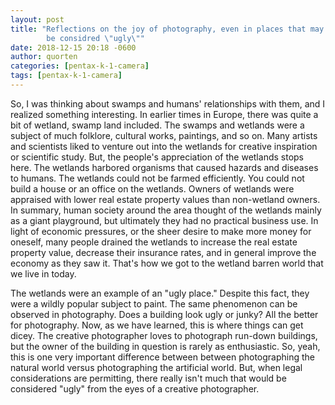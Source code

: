 ```yaml
---
layout: post
title: "Reflections on the joy of photography, even in places that may
        be considred \"ugly\""
date: 2018-12-15 20:18 -0600
author: quorten
categories: [pentax-k-1-camera]
tags: [pentax-k-1-camera]
---
```


So, I was thinking about swamps and humans' relationships with them,
and I realized something interesting.  In earlier times in Europe,
there was quite a bit of wetland, swamp land included.  The swamps and
wetlands were a subject of much folklore, cultural works, paintings,
and so on.  Many artists and scientists liked to venture out into the
wetlands for creative inspiration or scientific study.  But, the
people's appreciation of the wetlands stops here.  The wetlands
harbored organisms that caused hazards and diseases to humans.  The
wetlands could not be farmed efficiently.  You could not build a house
or an office on the wetlands.  Owners of wetlands were appraised with
lower real estate property values than non-wetland owners.  In
summary, human society around the area thought of the wetlands mainly
as a giant playground, but ultimately they had no practical business
use.  In light of economic pressures, or the sheer desire to make more
money for oneself, many people drained the wetlands to increase the
real estate property value, decrease their insurance rates, and in
general improve the economy as they saw it.  That's how we got to the
wetland barren world that we live in today.

The wetlands were an example of an "ugly place."  Despite this fact,
they were a wildly popular subject to paint.  The same phenomenon can
be observed in photography.  Does a building look ugly or junky?  All
the better for photography.  Now, as we have learned, this is where
things can get dicey.  The creative photographer loves to photograph
run-down buildings, but the owner of the building in question is
rarely as enthusiastic.  So, yeah, this is one very important
difference between between photographing the natural world versus
photographing the artificial world.  But, when legal considerations
are permitting, there really isn't much that would be considered
"ugly" from the eyes of a creative photographer.
